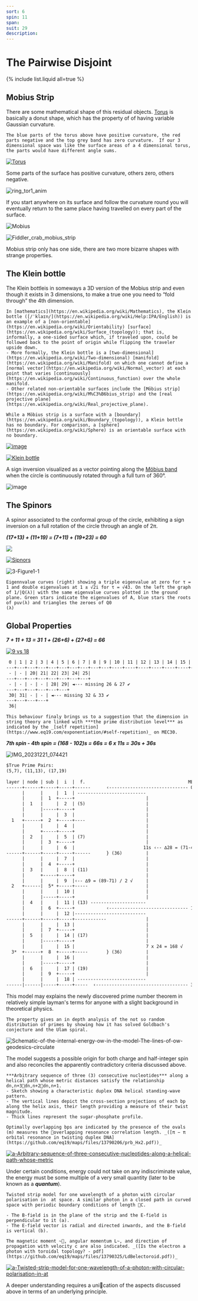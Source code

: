 ```yaml
---
sort: 6
spin: 11
span: 
suit: 29
description: 
---
```

# The Pairwise Disjoint

{% include list.liquid all=true %}

## Mobius Strip

There are some mathematical shape of this residual objects. [Torus](https://gist.github.com/eq19/e9832026b5b78f694e4ad22c3eb6c3ef#the-crank-of-a-partition) is basically a donut shape, which has the property of of having variable Gaussian curvature. 

```note
The blue parts of the torus above have positive curvature, the red parts negative and the top grey band has zero curvature.  If our 3 dimensional space was like the surface areas of a 4 dimensional torus, the parts would have different angle sums.
```

[![Torus](https://user-images.githubusercontent.com/8466209/228750971-14bb5e2a-5cc7-4b18-9d97-d77401deb55e.png)](https://gist.github.com/eq19/e9832026b5b78f694e4ad22c3eb6c3ef#the-crank-of-a-partition)

Some parts of the surface has positive curvature, others zero, others negative.

![ring_tor1_anim](https://github.com/eq19/maps/assets/8466209/4b77a4af-3b1c-434a-8999-50299af5e55d)

If you start anywhere on its surface and follow the curvature round you will eventually return to the same place having travelled on every part of the surface.

![Mobius](https://user-images.githubusercontent.com/8466209/228749895-07d0a768-8c0c-49b1-933f-beec4ce57e25.png)

![Fiddler_crab_mobius_strip](https://github.com/eq19/maps/assets/8466209/4e817847-439e-431c-830c-86baa87da064)

Mobius strip only has one side, there are two more bizarre shapes with strange properties. 

## The Klein bottle 

The Klein bottleis in someways a 3D version of the Mobius strip and even though it exists in 3 dimensions, to make a true one you need to “fold through” the 4th dimension.

```note
In [mathematics](https://en.wikipedia.org/wiki/Mathematics), the Klein bottle ([/ˈklaɪn/](https://en.wikipedia.org/wiki/Help:IPA/English)) is an example of a [non-orientable](https://en.wikipedia.org/wiki/Orientability) [surface](https://en.wikipedia.org/wiki/Surface_(topology)); that is, informally, a one-sided surface which, if traveled upon, could be followed back to the point of origin while flipping the traveler upside down.
- More formally, the Klein bottle is a [two-dimensional](https://en.wikipedia.org/wiki/Two-dimensional) [manifold](https://en.wikipedia.org/wiki/Manifold) on which one cannot define a [normal vector](https://en.wikipedia.org/wiki/Normal_vector) at each point that varies [continuously](https://en.wikipedia.org/wiki/Continuous_function) over the whole manifold.
- Other related non-orientable surfaces include the [Möbius strip](https://en.wikipedia.org/wiki/M%C3%B6bius_strip) and the [real projective plane](https://en.wikipedia.org/wiki/Real_projective_plane). 

While a Möbius strip is a surface with a [boundary](https://en.wikipedia.org/wiki/Boundary_(topology)), a Klein bottle has no boundary. For comparison, a [sphere](https://en.wikipedia.org/wiki/Sphere) is an orientable surface with no boundary.
```

[![image](https://user-images.githubusercontent.com/8466209/280599328-a9fa1ac3-aed2-4568-a9ed-8ed8f720e2a5.png)](https://en.wikipedia.org/wiki/Klein_bottle)

[![Klein bottle](https://user-images.githubusercontent.com/8466209/228749672-e1db5df4-8843-4c73-b3a1-b16d21188c52.png)](https://ibmathsresources.com/2014/08/05/non-euclidean-geometry-v-theshapeoftheuniverse/)

A sign inversion visualized as a vector pointing along the [Möbius band](https://en.wikipedia.org/wiki/M%C3%B6bius_band) when the circle is continuously rotated through a full turn of 360°.

![image](https://github.com/eq19/maps/assets/8466209/ff2606a4-aedd-4ec0-a698-d61dd98e9af1)

## The Spinors

A spinor associated to the conformal group of the circle, exhibiting a sign inversion on a full rotation of the circle through an angle of 2π.

***(17+13) + (11+19) = (7+11) + (19+23) = 60***

[![](https://user-images.githubusercontent.com/36441664/276617374-f69dd637-a11c-47b2-a3ac-f90a5c95c939.png)](https://en.wikipedia.org/wiki/Dirac_spinor#Four-spinor_for_particles)

[![Sipnors](https://user-images.githubusercontent.com/8466209/283152686-01a7a295-d34c-4b95-923c-10f91c2983f9.png)](https://youtu.be/4NJBvkjpC3E)

![3-Figure1-1](https://github.com/eq19/maps/assets/8466209/213c69eb-5cd6-4d2d-9acf-b28242b90486)

```note
Eigennvalue curves (right) showing a triple eigenvalue at zero for τ = 1 and double eigenvalues at 1 ± √2i for τ = √43. On the left the graph of 1/|Q(λ)| with the same eigenvalue curves plotted in the ground plane. Green stars indicate the eigenvalues of A, blue stars the roots of puv(λ) and triangles the zeroes of Q0
(λ)
```

## Global Properties 

***7 + 11 + 13 = 31***
***1 + (26+6) + (27+6) = 66***

[![9 vs 18](https://github.com/eq19/maps/assets/8466209/19f68eca-c0e1-48fc-9c9a-60d01cf26057)](https://www.hexspin.com/0-1-and-negative-numbers/)

```txt
 0 | 1 | 2 | 3 | 4 | 5 | 6 | 7 | 8 | 9 | 10 | 11 | 12 | 13 | 14 | 15 | 16 | 17 
---+---+---+---+---+---+---+---+---+---+----+----+----+----+----+----+----+----
 - | - | 20| 21| 22| 23| 24| 25|
---+---+---+---+---+---+---+---+
 - | - | - | - | 28| 29| ◄--- missing 26 & 27 ✔️
---+---+---+---+---+---+
 30| 31| - | - | ◄--- missing 32 & 33 ✔️
---+---+---+---+
 36|
```

```tip
This behaviour finaly brings us to a suggestion that the dimension in string theory are linked with ***the prime distribution level*** as indicated by the _[self repetition](https://www.eq19.com/exponentiation/#self-repetition)_ on MEC30.
```

***7th spin - 4th spin = (168 - 102)s = 66s = 6 x 11s = 30s + 36s***

![IMG_20231221_074421](https://github.com/eq19/maps/assets/8466209/1e7dc443-b7d8-44d9-8da0-5fe50dd7ee70)

```txt
$True Prime Pairs:
(5,7), (11,13), (17,19)
 
layer | node | sub |  i  |  f.                                       MEC 30 / 2
------+------+-----+-----+------      ‹------------------------------ 0 {-1/2}
      |      |     |  1  | --------------------------
      |      |  1  +-----+                           |    
      |  1   |     |  2  | (5)                       |
      |      |-----+-----+                           |
      |      |     |  3  |                           |
  1   +------+  2  +-----+----                       |
      |      |     |  4  |                           |
      |      +-----+-----+                           |
      |  2   |     |  5  | (7)                       |
      |      |  3  +-----+                           |
      |      |     |  6  |                          11s ‹-- ∆28 = (71-43) √
------+------+-----+-----+------      } (36)         |
      |      |     |  7  |                           |
      |      |  4  +-----+                           |
      |  3   |     |  8  | (11)                      |
      |      +-----+-----+                           |
      |      |     |  9  |‹-- ∆9 = (89-71) / 2 √     |
  2   +------|  5* +-----+-----                      |
      |      |     |  10 |                           |
      |      |-----+-----+                           |
      |  4   |     |  11 | (13) --------------------- 
      |      |  6  +-----+            ‹------------------------------ 15 {0}
      |      |     |  12 |---------------------------
------+------+-----+-----+------------               |
      |      |     |  13 |                           |
      |      |  7  +-----+                           |
      |  5   |     |  14 | (17)                      |
      |      |-----+-----+                           |
      |      |     |  15 |                           7 x 24 = 168 √
  3*  +------+  8  +-----+-----       } (36)         |
      |      |     |  16 |                           |
      |      |-----+-----+                           |
      |  6   |     |  17 | (19)                      |
      |      |  9  +-----+                           |
      |      |     |  18 | -------------------------- 
------|------|-----+-----+-----  ‹----------------------------------- 30 {+1/2}
```

This model may explains the newly discovered prime number theorem in relatively simple layman's terms for anyone with a slight background in theoretical physics. 

```note
The property gives an in depth analysis of the not so random distribution of primes by showing how it has solved Goldbach's conjecture and the Ulam spiral.
```

![Schematic-of-the-internal-energy-ow-in-the-model-The-lines-of-ow-geodesics-circulate](https://github.com/eq19/maps/assets/8466209/e4025311-cda2-4fd1-a870-ed049a14d8af)

The model suggests a possible origin for both charge and half-integer spin and also reconciles the apparently contradictory criteria discussed above.

```note
***Arbitrary sequence of three (3) consecutive nucleotides*** along a helical path whose metric distances satisfy the relationship dn,n+3dn,n+2dn,n+1.
- Sketch showing a characteristic duplex DNA helical standing-wave pattern.
- The vertical lines depict the cross-section projections of each bp along the helix axis, their length providing a measure of their twist magnitude.
- Thick lines represent the sugar-phosphate profile. 

Optimally overlapping bps are indicated by the presence of the ovals (m) measures the overlapping resonance correlation length. _([π − π orbital resonance in twisting duplex DNA](https://github.com/eq19/maps/files/13790206/prb_Hx2.pdf))_
```

[![a-Arbitrary-sequence-of-three-consecutive-nucleotides-along-a-helical-path-whose-metric](https://github.com/eq19/maps/assets/8466209/ba9499c8-c066-44e5-8b78-d73b198accfa)](https://github.com/eq19/maps/files/13790206/prb_Hx2.pdf)

Under certain conditions, energy could not take on any indiscriminate value, the energy must be some multiple of a very small quantity (later to be known as a ***quantum***).

```note
Twisted strip model for one wavelength of a photon with circular polarisation in  at space. A similar photon in a closed path in curved space with periodic boundary conditions of length C. 

- The B-field is in the plane of the strip and the E-field is perpendicular to it (a).
- The E-field vector is radial and directed inwards, and the B-field is vertical (b). 

The magnetic moment ~, angular momentum L~, and direction of propagation with velocity c are also indicated. _([Is the electron a photon with toroidal topology? - pdf](https://github.com/eq19/maps/files/13790325/LdBelectoroid.pdf))_
```

[![a-Twisted-strip-model-for-one-wavelength-of-a-photon-with-circular-polarisation-in-at](https://github.com/eq19/maps/assets/8466209/fe25c572-6c0b-4200-b249-f9341e72c47e)](https://github.com/eq19/maps/files/13790325/LdBelectoroid.pdf)

A deeper understanding requires a unication of the aspects discussed above in terms of an underlying principle.
